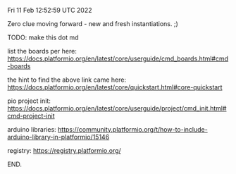 Fri 11 Feb 12:52:59 UTC 2022

Zero clue moving forward - new and fresh instantiations. ;)

TODO: make this dot md

list the boards per here:
https://docs.platformio.org/en/latest/core/userguide/cmd_boards.html#cmd-boards

the hint to find the above link came here:
https://docs.platformio.org/en/latest/core/quickstart.html#core-quickstart

pio project init:
https://docs.platformio.org/en/latest/core/userguide/project/cmd_init.html#cmd-project-init

arduino libraries:
https://community.platformio.org/t/how-to-include-arduino-library-in-platformio/15146

registry:
https://registry.platformio.org/

END.
